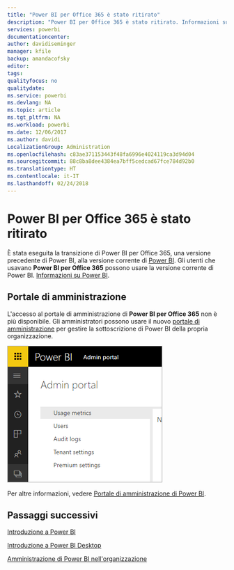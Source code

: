 ```yaml
---
title: "Power BI per Office 365 è stato ritirato"
description: "Power BI per Office 365 è stato ritirato. Informazioni su come usare e gestire la versione attuale di Power BI."
services: powerbi
documentationcenter: 
author: davidiseminger
manager: kfile
backup: amandacofsky
editor: 
tags: 
qualityfocus: no
qualitydate: 
ms.service: powerbi
ms.devlang: NA
ms.topic: article
ms.tgt_pltfrm: NA
ms.workload: powerbi
ms.date: 12/06/2017
ms.author: davidi
LocalizationGroup: Administration
ms.openlocfilehash: c83ae371153443f48fa6996e4024119ca3d94d04
ms.sourcegitcommit: 88c8ba8dee4384ea7bff5cedcad67fce784d92b0
ms.translationtype: HT
ms.contentlocale: it-IT
ms.lasthandoff: 02/24/2018
---
```

# <a name="power-bi-for-office-365-is-retired"></a>Power BI per Office 365 è stato ritirato
È stata eseguita la transizione di Power BI per Office 365, una versione precedente di Power BI, alla versione corrente di [Power BI](https://powerbi.microsoft.com). Gli utenti che usavano **Power BI per Office 365** possono usare la versione corrente di Power BI. [Informazioni su Power BI](service-get-started.md).

## <a name="the-admin-portal"></a>Portale di amministrazione
L'accesso al portale di amministrazione di **Power BI per Office 365** non è più disponibile. Gli amministratori possono usare il nuovo [portale di amministrazione](https://app.powerbi.com/admin-portal) per gestire la sottoscrizione di Power BI della propria organizzazione.

![](media/service-admin-o365portal-retired/powerbi-admin-landing-page.png)

Per altre informazioni, vedere [Portale di amministrazione di Power BI](service-admin-portal.md).

## <a name="next-steps"></a>Passaggi successivi
[Introduzione a Power BI](service-get-started.md)

[Introduzione a Power BI Desktop](desktop-getting-started.md)

[Amministrazione di Power BI nell'organizzazione](service-admin-administering-power-bi-in-your-organization.md)